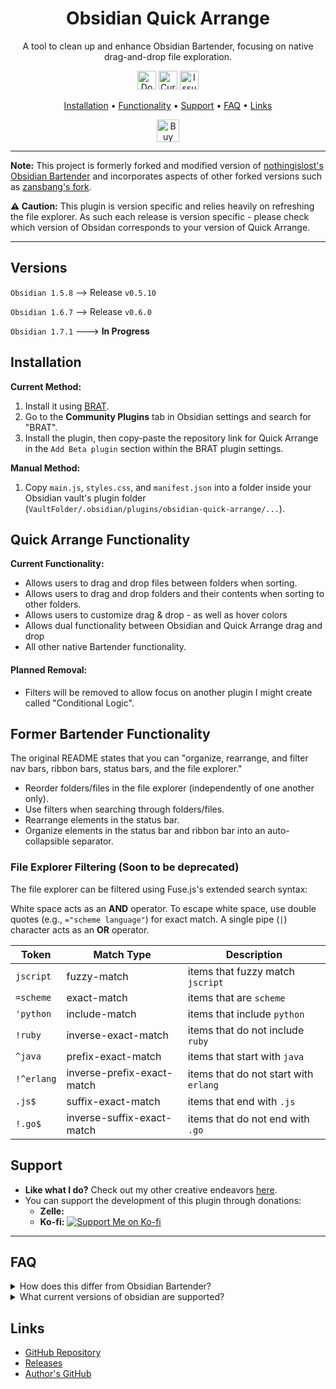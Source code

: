 <h1 align="center">
Obsidian Quick Arrange
</h1>

<p align="center">
A tool to clean up and enhance Obsidian Bartender, focusing on native drag-and-drop file exploration.
</p>

<p align="center">
 <a href="https://github.com/AbyssalSoda/obsidian-quick-arrange/releases"><img height="30px" src="https://img.shields.io/github/downloads/AbyssalSoda/obsidian-quick-arrange/total?color=brightgreen" alt="Downloads"></a>
 <a href="https://github.com/AbyssalSoda/obsidian-quick-arrange/releases"><img height="30px" src="https://img.shields.io/github/v/release/AbyssalSoda/obsidian-quick-arrange?color=brightgreen" alt="Current Release"></a>
 <a href="https://github.com/AbyssalSoda/obsidian-quick-arrange/issues"><img height="30px" src="https://img.shields.io/github/issues/AbyssalSoda/obsidian-quick-arrange?color=brightgreen" alt="Issues Badge"></a>
</p>

<p align="center">
  <a href="#installation">Installation</a> •
  <a href="#quick-arrange-functionality">Functionality</a> •
  <a href="#support">Support</a> •
  <a href="#faq">FAQ</a> •
  <a href="#links">Links</a>
</p>

<p align="center">
 <a href='https://ko-fi.com/I2I1TR6PC' target='_blank'><img height='36' style='border:0px;height:36px;' src='https://storage.ko-fi.com/cdn/kofi1.png?v=3' border='0' alt='Buy Me a Coffee at ko-fi.com' /></a>
</p>

---

**Note:** This project is formerly forked and modified version of [nothingislost's Obsidian Bartender](https://github.com/nothingislost/obsidian-bartender) and incorporates aspects of other forked versions such as [zansbang's fork](https://github.com/zansbang/obsidian-bartender).

**⚠️ Caution:** This plugin is version specific and relies heavily on refreshing the file explorer. As such each release is version specific - please check which version of Obsidan corresponds to your version of Quick Arrange.

---


## Versions
`Obsidian 1.5.8` --> Release `v0.5.10`

`Obsidian 1.6.7` --> Release `v0.6.0`

`Obsidian 1.7.1` ---> **In Progress**

## Installation

**Current Method:**
1. Install it using [BRAT](https://github.com/TfTHacker/obsidian42-brat).
2. Go to the **Community Plugins** tab in Obsidian settings and search for "BRAT".
3. Install the plugin, then copy-paste the repository link for Quick Arrange in the `Add Beta plugin` section within the BRAT plugin settings.

**Manual Method:**
1. Copy `main.js`, `styles.css`, and `manifest.json` into a folder inside your Obsidian vault's plugin folder (`VaultFolder/.obsidian/plugins/obsidian-quick-arrange/...`).


## Quick Arrange Functionality

**Current Functionality:**
- Allows users to drag and drop files between folders when sorting.
- Allows users to drag and drop folders and their contents when sorting to other folders.
- Allows users to customize drag & drop - as well as hover colors
- Allows dual functionality between Obsidian and Quick Arrange drag and drop
- All other native Bartender functionality.

#### Planned Removal:
- Filters will be removed to allow focus on another plugin I might create called "Conditional Logic".


## Former Bartender Functionality

The original README states that you can "organize, rearrange, and filter nav bars, ribbon bars, status bars, and the file explorer."

- Reorder folders/files in the file explorer (independently of one another only).
- Use filters when searching through folders/files.
- Rearrange elements in the status bar.
- Organize elements in the status bar and ribbon bar into an auto-collapsible separator.

### File Explorer Filtering (Soon to be deprecated)
The file explorer can be filtered using Fuse.js's extended search syntax:

White space acts as an **AND** operator. To escape white space, use double quotes (e.g., `="scheme language"`) for exact match. A single pipe (`|`) character acts as an **OR** operator.

| Token       | Match Type                 | Description                            |
| ----------- | -------------------------- | -------------------------------------- |
| `jscript`   | fuzzy-match                | items that fuzzy match `jscript`       |
| `=scheme`   | exact-match                | items that are `scheme`                |
| `'python`   | include-match              | items that include `python`            |
| `!ruby`     | inverse-exact-match        | items that do not include `ruby`       |
| `^java`     | prefix-exact-match         | items that start with `java`           |
| `!^erlang`  | inverse-prefix-exact-match | items that do not start with `erlang`  |
| `.js$`      | suffix-exact-match         | items that end with `.js`              |
| `!.go$`     | inverse-suffix-exact-match | items that do not end with `.go`       |



## Support

- **Like what I do?** Check out my other creative endeavors [here](https://abyssalsoda.carrd.co/).
- You can support the development of this plugin through donations:
  - **Zelle:** 
  - **Ko-fi:** [![Support Me on Ko-fi](https://img.shields.io/badge/Support%20Me%20on%20Ko--fi-blue)](https://ko-fi.com/AbyssalSoda)

---

## FAQ

<details> 
<summary> How does this differ from Obsidian Bartender? </summary>
Users are able to move folders along with files interchangably & it works with the latest version of obsidian as of Obsidian v1. 6.7.
</details>

<details> 
<summary> What current versions of obsidian are supported? </summary>
1.5.8 to 1.6.7 at the moment
</details>


## Links

- [GitHub Repository](https://github.com/AbyssalSoda/obsidian-quick-arrange)
- [Releases](https://github.com/AbyssalSoda/obsidian-quick-arrange/releases)
- [Author's GitHub](https://github.com/AbyssalSoda)



